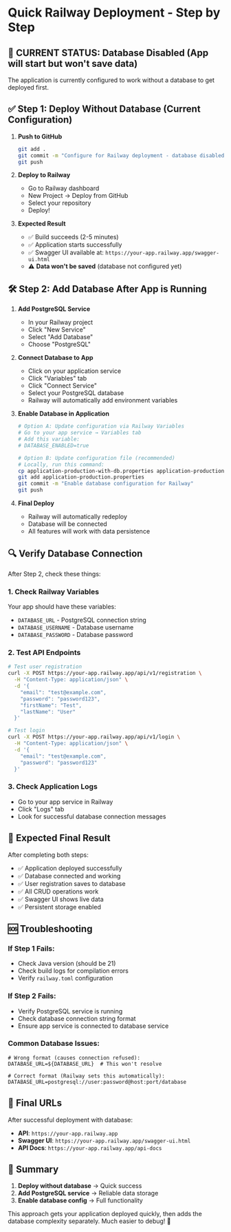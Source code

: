 # Quick Railway Deployment - Step by Step

## 🚀 CURRENT STATUS: Database Disabled (App will start but won't save data)

The application is currently configured to work without a database to get deployed first.

## ✅ Step 1: Deploy Without Database (Current Configuration)

1. **Push to GitHub**
   ```bash
   git add .
   git commit -m "Configure for Railway deployment - database disabled initially"
   git push
   ```

2. **Deploy to Railway**
   - Go to Railway dashboard
   - New Project → Deploy from GitHub
   - Select your repository
   - Deploy!

3. **Expected Result**
   - ✅ Build succeeds (2-5 minutes)
   - ✅ Application starts successfully
   - ✅ Swagger UI available at: `https://your-app.railway.app/swagger-ui.html`
   - ⚠️ **Data won't be saved** (database not configured yet)

## 🛠️ Step 2: Add Database After App is Running

1. **Add PostgreSQL Service**
   - In your Railway project
   - Click "New Service"
   - Select "Add Database"
   - Choose "PostgreSQL"

2. **Connect Database to App**
   - Click on your application service
   - Click "Variables" tab
   - Click "Connect Service"
   - Select your PostgreSQL database
   - Railway will automatically add environment variables

3. **Enable Database in Application**
   ```bash
   # Option A: Update configuration via Railway Variables
   # Go to your app service → Variables tab
   # Add this variable:
   # DATABASE_ENABLED=true

   # Option B: Update configuration file (recommended)
   # Locally, run this command:
   cp application-production-with-db.properties application-production.properties
   git add application-production.properties
   git commit -m "Enable database configuration for Railway"
   git push
   ```

4. **Final Deploy**
   - Railway will automatically redeploy
   - Database will be connected
   - All features will work with data persistence

## 🔍 Verify Database Connection

After Step 2, check these things:

### 1. Check Railway Variables
Your app should have these variables:
- `DATABASE_URL` - PostgreSQL connection string
- `DATABASE_USERNAME` - Database username
- `DATABASE_PASSWORD` - Database password

### 2. Test API Endpoints
```bash
# Test user registration
curl -X POST https://your-app.railway.app/api/v1/registration \
  -H "Content-Type: application/json" \
  -d '{
    "email": "test@example.com",
    "password": "password123",
    "firstName": "Test",
    "lastName": "User"
  }'

# Test login
curl -X POST https://your-app.railway.app/api/v1/login \
  -H "Content-Type: application/json" \
  -d '{
    "email": "test@example.com",
    "password": "password123"
  }'
```

### 3. Check Application Logs
- Go to your app service in Railway
- Click "Logs" tab
- Look for successful database connection messages

## 🎯 Expected Final Result

After completing both steps:
- ✅ Application deployed successfully
- ✅ Database connected and working
- ✅ User registration saves to database
- ✅ All CRUD operations work
- ✅ Swagger UI shows live data
- ✅ Persistent storage enabled

## 🆘 Troubleshooting

### If Step 1 Fails:
- Check Java version (should be 21)
- Check build logs for compilation errors
- Verify `railway.toml` configuration

### If Step 2 Fails:
- Verify PostgreSQL service is running
- Check database connection string format
- Ensure app service is connected to database service

### Common Database Issues:
```
# Wrong format (causes connection refused):
DATABASE_URL=${DATABASE_URL}  # This won't resolve

# Correct format (Railway sets this automatically):
DATABASE_URL=postgresql://user:password@host:port/database
```

## 📱 Final URLs

After successful deployment with database:
- **API**: `https://your-app.railway.app`
- **Swagger UI**: `https://your-app.railway.app/swagger-ui.html`
- **API Docs**: `https://your-app.railway.app/api-docs`

## 🚀 Summary

1. **Deploy without database** → Quick success
2. **Add PostgreSQL service** → Reliable data storage
3. **Enable database config** → Full functionality

This approach gets your application deployed quickly, then adds the database complexity separately. Much easier to debug! 🎉